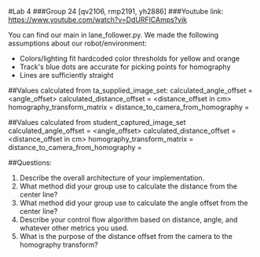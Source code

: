 #Lab 4
###Group 24 [qv2106, rmp2191, yh2886]
###Youtube link: https://www.youtube.com/watch?v=DdURFlCAmps?vik

You can find our main in lane_follower.py.
We made the following assumptions about our robot/environment: 
- Colors/lighting fit hardcoded color thresholds for yellow and orange
- Track's blue dots are accurate for picking points for homography
- Lines are sufficiently straight

##Values calculated from ta_supplied_image_set:
calculated_angle_offset = <angle_offset>
calculated_distance_offset = <distance_offset in cm>
homography_transform_matrix = <matrix>
distance_to_camera_from_homography = <distance in cm>

##Values calculated from student_captured_image_set
calculated_angle_offset = <angle_offset>
calculated_distance_offset = <distance_offset in cm>
homography_transform_matrix = <matrix>
distance_to_camera_from_homography = <distance in cm>

##Questions:
1) Describe the overall architecture of your implementation.
2) What method did your group use to calculate the distance from the center line?
3) What method did your group use to calculate the angle offset from the center line?
4) Describe your control flow algorithm based on distance, angle, and whatever other metrics you used.
5) What is the purpose of the distance offset from the camera to the homography transform?
